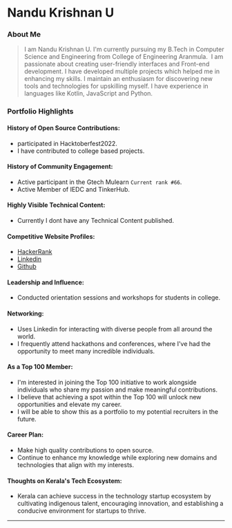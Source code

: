 # Nandu Krishnan U

### About Me

> I am Nandu Krishnan U. I'm currently pursuing my B.Tech in Computer Science and Engineering from College of Engineering Aranmula.  I am passionate about creating user-friendly interfaces and Front-end development. I have developed multiple projects which helped me in enhancing my skills. I maintain an enthusiasm for discovering new tools and technologies for upskilling myself. I have experience in languages like Kotlin, JavaScript and Python.
### Portfolio Highlights


#### History of Open Source Contributions:

- participated in Hacktoberfest2022.
- I have contributed to college based projects.

#### History of Community Engagement:

-  Active participant in the Gtech Mulearn `Current rank #66`.
-  Active Member of IEDC and TinkerHub.
  

#### Highly Visible Technical Content:

- Currently I dont have any Technical Content published.

#### Competitive Website Profiles:
- [HackerRank](https://www.hackerrank.com/nandu_k_info)
- [Linkedin](https://www.linkedin.com/in/nandu-krishnanlinked/)
- [Github](https://github.com/nanduk0)

#### Leadership and Influence:
- Conducted orientation sessions and workshops for students in college.

#### Networking:

- Uses Linkedin for interacting with diverse people from all around the world.
- I frequently attend hackathons and conferences, where I've had the opportunity to meet many incredible individuals.

#### As a Top 100 Member:

- I'm interested in joining the Top 100 initiative to work alongside individuals who share my passion and make meaningful contributions.
- I believe that achieving a spot within the Top 100 will unlock new opportunities and elevate my career.
- I will be able to show this as a portfolio to my potential recruiters in the future.

#### Career Plan:

- Make high quality contributions to open source. 
- Continue to enhance my knowledge while exploring new domains and technologies that align with my interests.

#### Thoughts on Kerala's Tech Ecosystem:

- Kerala can achieve success in the technology startup ecosystem by cultivating indigenous talent, encouraging innovation, and establishing a conducive environment for startups to thrive.

---
